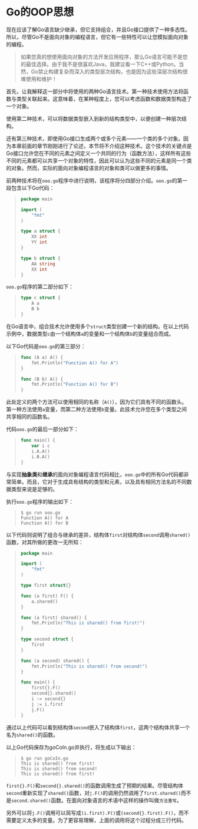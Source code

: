 # **Go的OOP思想**

现在应该了解Go语言缺少继承，但它支持组合，并且Go接口提供了一种多态性。所以，尽管Go不是面向对象的编程语言，但它有一些特性可以让您模拟面向对象的编程。

> 如果您真的想使用面向对象的方法开发应用程序，那么Go语言可能不是您的最佳选择。由于我不是很喜欢Java，我建议看一下C++或Python。当然，Go禁止构建复杂而深入的类型层次结构，也是因为这些深层次结构很难使用和维护！

首先，让我解释这一部分中将使用的两种Go语言技术。第一种技术使用方法将函数与类型关联起来。这意味着，在某种程度上，您可以考虑函数和数据类型构造了一个对象。

使用第二种技术，可以将数据类型嵌入到新的结构类型中，以便创建一种层次结构。

还有第三种技术，即使用Go接口生成两个或多个元素——一个类的多个对象。因为本章前面的章节刚刚进行了论述，本节将不介绍这种技术。这个技术的关键点是Go接口允许您在不同的元素之间定义一个共同的行为（函数方法），这样所有这些不同的元素都可以共享一个对象的特性，因此可以认为这些不同的元素是同一个类的对象。然而，实际的面向对象编程语言的对象和类可以做更多的事情。

前两种技术将在```ooo.go```程序中进行说明，该程序将分四部分介绍。```ooo.go```的第一段包含以下Go代码：

>```go
> package main
>
> import (
>     "fmt"
> )
>
> type a struct {
>     XX int
>     YY int
> }
>
> type b struct {
>     AA string
>     XX int
> }
>```

```ooo.go```程序的第二部分如下：

>```go
> type c struct {
>     A a
>     B b
> }
>```

在Go语言中，组合技术允许使用多个```struct```类型创建一个新的结构。在以上代码示例中，数据类型```c```由一个结构体```a```的变量和一个结构体```b```的变量组合而成。

以下Go代码是```ooo.go```的第三部分：

>```go
> func (A a) A() {
>     fmt.Println("Function A() for A")
> }
>
> func (B b) A() {
>     fmt.Println("Function A() for B")
> }
>```

此处定义的两个方法可以使用相同的名称（```A()```），因为它们具有不同的函数头。第一种方法使用```a```变量，而第二种方法使用```b```变量。此技术允许您在多个类型之间共享相同的函数名。

代码```ooo.go```的最后一部分如下：

>```go
> func main() {
>     var i c
>     i.A.A()
>     i.B.A()
> }
>```

与实现**抽象类**和**继承**的面向对象编程语言代码相比，```ooo.go```中的所有Go代码都非常简单。而且，它对于生成具有结构的类型和元素，以及具有相同方法名的不同数据类型来说是足够的。

执行```ooo.go```程序的输出如下：

>```shell
> $ go run ooo.go
> Function A() for A
> Function A() for B
>```

以下代码则说明了组合与继承的差异，结构体```first```对结构体```second```调用```shared()```函数，对其所做的更改一无所知：

>```go
> package main
> 
> import (
>     "fmt"
> )
> 
> type first struct{}
> 
> func (a first) F() {
>     a.shared()
> }
> 
> func (a first) shared() {
>     fmt.Println("This is shared() from first!")
> }
> 
> type second struct {
>     first
> }
> 
> func (a second) shared() {
>     fmt.Println("This is shared() from second!")
> }
> 
> func main() {
>     first{}.F()
>     second{}.shared()
>     i := second{}
>     j := i.first
>     j.F()
> }
>```

通过以上代码可以看到结构体```second```嵌入了结构体```first```，这两个结构体共享一个名为```shared()```的函数。

以上Go代码保存为goCoIn.go并执行，将生成以下输出：

>```shell
> $ go run goCoIn.go
> This is shared() from first!
> This is shared() from second!
> This is shared() from first!
>```

```first{}.F()```和```second{}.shared()```的函数调用生成了预期的结果。尽管结构体```second```重新实现了```shared()```函数，对```j.F()```的调用仍然调用了```first.shared()```而不是```second.shared()```函数。在面向对象语言的术语中这样的操作叫做```方法重写```。

另外可以将```j.F()```调用可以简写成```(i.first).F()```或```(second{}.first).F()```，而不需要定义太多的变量。为了更容易理解，上面的调用将这个过程分成三行代码。
